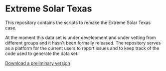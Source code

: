 # Extreme Solar Texas

This repository contains the scripts to remake the Extreme Solar Texas case. 

At the moment this data set is under development and under vetting from different groups and it hasn't been formally released. The repository serves as a platform for the current users to report issues and to keep track of the code used to generate the data set. 

[Download a preliminary version](https://www.dropbox.com/sh/uzohjqzoyinyyas/AACljXZN5LzHM7FGhZX977s1a?dl=0)
